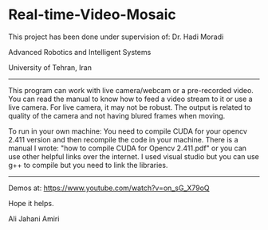 # Real-time-Video-Mosaic

This project has been done under supervision of: Dr. Hadi Moradi

Advanced Robotics and Intelligent Systems

University of Tehran, Iran
____________________

This program can work with live camera/webcam or a pre-recorded video. You can read the manual to know how to feed a video stream to it or use a live camera. For live camera, it may not be robust. The output is related to quality of the camera and not having blured frames when moving.

To run in your own machine:
You need to compile CUDA for your opencv 2.411 version and then recompile the code in your machine.
There is a manual I wrote: "how to compile CUDA for Opencv 2.411.pdf" or you can use other helpful links over the internet.
I used visual studio but you can use g++ to compile but you need to link the libraries.
__________
Demos at:
https://www.youtube.com/watch?v=on_sG_X79oQ

Hope it helps.

Ali Jahani Amiri
